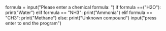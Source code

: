 formula = input("Please enter a chemical formula: ")
if formula ==("H2O"):
    print("Water")
elif formula == "NH3":
    print("Ammonia")
elif formula == "CH3":
    print("Methane")
else:
    print("Unknown compound")
input("press enter to end the program")
